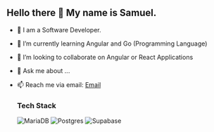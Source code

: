 ## Hello there 👋 My name is Samuel.

- 🔭 I am a Software Developer.
- 🌱 I’m currently learning Angular and Go (Programming Language)
- 👯 I’m looking to collaborate on Angular or React Applications
- 💬 Ask me about ...
- 📫 Reach me via email:  [Email](gsammygitau@gmail.com)

  ### Tech Stack
  ![MariaDB](https://img.shields.io/badge/MariaDB-003545?style=for-the-badge&logo=mariadb&logoColor=white)
  ![Postgres](https://img.shields.io/badge/postgres-%23316192.svg?style=for-the-badge&logo=postgresql&logoColor=white)
  ![Supabase](https://img.shields.io/badge/Supabase-3ECF8E?style=for-the-badge&logo=supabase&logoColor=white)  
